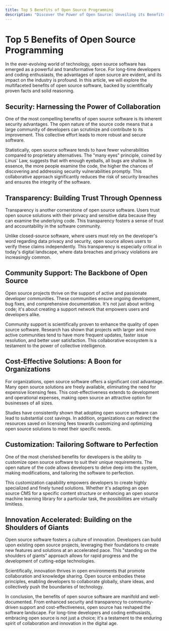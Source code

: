 ```yaml
---
title: Top 5 Benefits of Open Source Programming
description: "Discover the Power of Open Source: Unveiling its Benefits - From enhanced security and transparency to cost-effective solutions and boundless customization, open source software revolutionizes the tech world. Explore the advantages that have captivated long-time developers and coding enthusiasts."
---
```


# Top 5 Benefits of Open Source Programming

In the ever-evolving world of technology, open source software has emerged as a
powerful and transformative force. For long-time developers and coding
enthusiasts, the advantages of open source are evident, and its impact on the
industry is profound. In this article, we will explore the multifaceted benefits
of open source software, backed by scientifically proven facts and solid
reasoning.

## Security: Harnessing the Power of Collaboration

One of the most compelling benefits of open source software is its inherent
security advantages. The open nature of the source code means that a large
community of developers can scrutinize and contribute to its improvement. This
collective effort leads to more robust and secure software.

Statistically, open source software tends to have fewer vulnerabilities compared
to proprietary alternatives. The "many eyes" principle, coined by Linus' Law,
suggests that with enough eyeballs, all bugs are shallow. In essence, the more
people examine the code, the higher the chances of discovering and addressing
security vulnerabilities promptly. This collaborative approach significantly
reduces the risk of security breaches and ensures the integrity of the software.

## Transparency: Building Trust Through Openness

Transparency is another cornerstone of open source software. Users trust open
source solutions with their privacy and sensitive data because they can examine
the underlying code. This transparency fosters a sense of trust and
accountability in the software community.

Unlike closed-source software, where users must rely on the developer's word
regarding data privacy and security, open source allows users to verify these
claims independently. This transparency is especially critical in today's
digital landscape, where data breaches and privacy violations are increasingly
common.

## Community Support: The Backbone of Open Source

Open source projects thrive on the support of active and passionate developer
communities. These communities ensure ongoing development, bug fixes, and
comprehensive documentation. It's not just about writing code; it's about
creating a support network that empowers users and developers alike.

Community support is scientifically proven to enhance the quality of open source
software. Research has shown that projects with larger and more active
communities tend to have more frequent updates, faster issue resolution, and
better user satisfaction. This collaborative ecosystem is a testament to the
power of collective intelligence.

## Cost-Effective Solutions: A Boon for Organizations

For organizations, open source software offers a significant cost advantage.
Many open source solutions are freely available, eliminating the need for
expensive licensing fees. This cost-effectiveness extends to development and
operational expenses, making open source an attractive option for businesses of
all sizes.

Studies have consistently shown that adopting open source software can lead to
substantial cost savings. In addition, organizations can redirect the resources
saved on licensing fees towards customizing and optimizing open source solutions
to meet their specific needs.

## Customization: Tailoring Software to Perfection

One of the most cherished benefits for developers is the ability to customize
open source software to suit their unique requirements. The open nature of the
code allows developers to delve deep into the system, making modifications, and
tailoring the software to perfection.

This customization capability empowers developers to create highly specialized
and finely tuned solutions. Whether it's adapting an open source CMS for a
specific content structure or enhancing an open source machine learning library
for a particular task, the possibilities are virtually limitless.

## Innovation Accelerated: Building on the Shoulders of Giants

Open source software fosters a culture of innovation. Developers can build upon
existing open source projects, leveraging their foundations to create new
features and solutions at an accelerated pace. This "standing on the shoulders
of giants" approach allows for rapid progress and the development of
cutting-edge technologies.

Scientifically, innovation thrives in open environments that promote
collaboration and knowledge sharing. Open source embodies these principles,
enabling developers to collaborate globally, share ideas, and collectively push
the boundaries of technology.

In conclusion, the benefits of open source software are manifold and
well-documented. From enhanced security and transparency to community-driven
support and cost-effectiveness, open source has reshaped the software landscape.
For long-time developers and coding enthusiasts, embracing open source is not
just a choice; it's a testament to the enduring spirit of collaboration and
innovation in the digital age.

